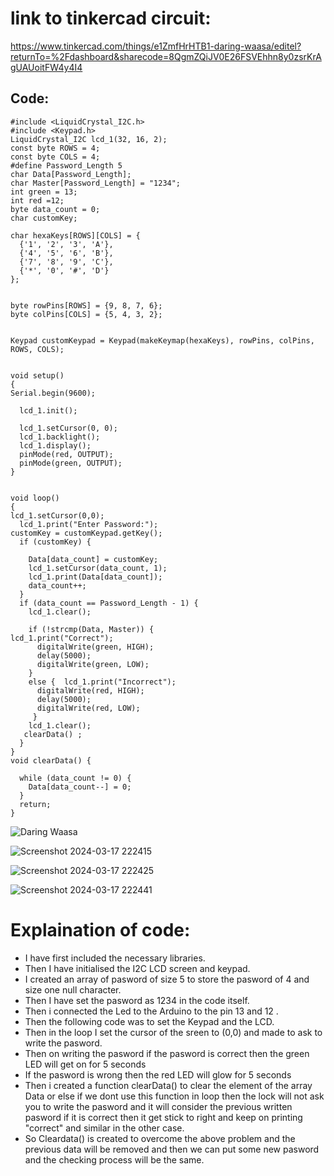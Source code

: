 # link to tinkercad circuit:

https://www.tinkercad.com/things/e1ZmfHrHTB1-daring-waasa/editel?returnTo=%2Fdashboard&sharecode=8QgmZQiJV0E26FSVEhhn8y0zsrKrAgUAUoitFW4y4I4


## Code:
```
#include <LiquidCrystal_I2C.h>  
#include <Keypad.h>  
LiquidCrystal_I2C lcd_1(32, 16, 2);  
const byte ROWS = 4;  
const byte COLS = 4;  
#define Password_Length 5  
char Data[Password_Length];  
char Master[Password_Length] = "1234";  
int green = 13;  
int red =12;  
byte data_count = 0;  
char customKey;  

char hexaKeys[ROWS][COLS] = {  
  {'1', '2', '3', 'A'},  
  {'4', '5', '6', 'B'},  
  {'7', '8', '9', 'C'},  
  {'*', '0', '#', 'D'}  
};  
 

byte rowPins[ROWS] = {9, 8, 7, 6};  
byte colPins[COLS] = {5, 4, 3, 2};  
 

Keypad customKeypad = Keypad(makeKeymap(hexaKeys), rowPins, colPins, ROWS, COLS);  

 
void setup()  
{  
Serial.begin(9600);  

  lcd_1.init();  

  lcd_1.setCursor(0, 0);  
  lcd_1.backlight();  
  lcd_1.display();  
  pinMode(red, OUTPUT);  
  pinMode(green, OUTPUT);  
}  

  
void loop()  
{  
lcd_1.setCursor(0,0);  
  lcd_1.print("Enter Password:");  
customKey = customKeypad.getKey();  
  if (customKey) {  
    
    Data[data_count] = customKey;  
    lcd_1.setCursor(data_count, 1);  
    lcd_1.print(Data[data_count]);  
    data_count++;  
  }  
  if (data_count == Password_Length - 1) {  
    lcd_1.clear();  

    if (!strcmp(Data, Master)) {  
lcd_1.print("Correct");   
      digitalWrite(green, HIGH);  
      delay(5000);  
      digitalWrite(green, LOW);  
    }  
    else {  lcd_1.print("Incorrect");  
      digitalWrite(red, HIGH);  
      delay(5000);  
      digitalWrite(red, LOW);  
     }   
    lcd_1.clear();  
   clearData() ;  
  }  
}  
void clearData() {  
  
  while (data_count != 0) {  
    Data[data_count--] = 0;  
  }  
  return;  
}  
```

![Daring Waasa](https://github.com/Jokergif/D0--Virtual-Mouse-using-esp32cam/assets/161617838/6948c5ff-4ee9-4d3c-9f49-264b45367efb)


![Screenshot 2024-03-17 222415](https://github.com/Jokergif/D0--Virtual-Mouse-using-esp32cam/assets/161617838/eb02d236-0740-41a2-91f3-074350da7e66)


![Screenshot 2024-03-17 222425](https://github.com/Jokergif/D0--Virtual-Mouse-using-esp32cam/assets/161617838/80563a96-7ad2-43d2-ba5d-6b7ad6c56636)


![Screenshot 2024-03-17 222441](https://github.com/Jokergif/D0--Virtual-Mouse-using-esp32cam/assets/161617838/a4df8c2d-dde2-4a59-89d7-51d9f022adc6)



# Explaination of code:


* I have first included the necessary libraries.   
* Then I have initialised the I2C LCD screen and keypad.   
* I created an array of pasword of size 5 to store the pasword of 4 and size one null character.     
* Then I have set the pasword as 1234 in the code itself.  
* Then i connected the Led to the Arduino to the pin 13 and 12 .    
* Then the following code was to set the Keypad and the LCD.  
* Then in the loop I set the cursor of the sreen to (0,0) and made to ask to write the pasword.  
* Then on writing the pasword if the pasword is correct then the green LED will get on for 5 seconds  
* If the pasword is wrong then the red LED will glow for 5 seconds  
* Then i created a function clearData() to clear the element of the array Data or else if we dont use this function in loop then the lock will not ask you to write the pasword and it will consider  the previous written pasword if it is correct then it get stick to right and keep on printing "correct" and similar in the other case.  
* So Cleardata() is created to overcome the above problem  and  the previous data will be removed and then we can put some new pasword and the checking process will be the same.  




